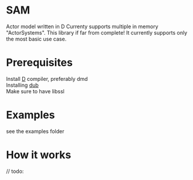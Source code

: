 # SAM
Actor model written in D
Currenty supports multiple in memory "ActorSystems".
This library if far from complete! It currently supports only  the most basic use case.

# Prerequisites
Install [D](https://dlang.org/) compiler, preferably dmd  
Installing [dub](https://github.com/dlang/dub)  
Make sure to have libssl  

# Examples
see the examples folder

# How it works
// todo:
